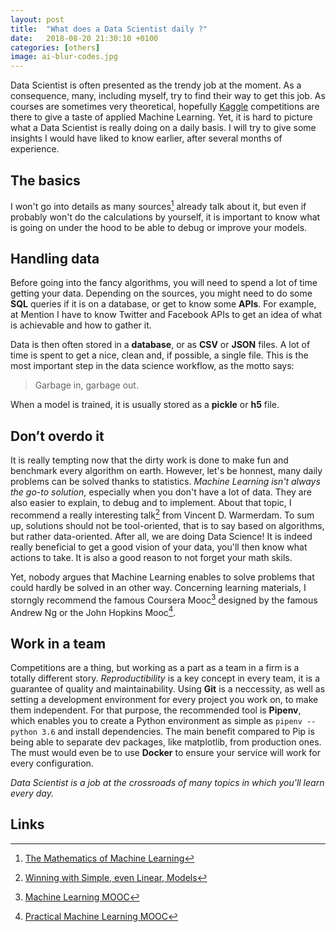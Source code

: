 ```yaml
---
layout: post
title:  "What does a Data Scientist daily ?"
date:   2018-08-20 21:30:10 +0100
categories: [others]
image: ai-blur-codes.jpg
---
```


Data Scientist is often presented as the trendy job at the moment. As a consequence, many, including myself, try to find their way to get this job. As courses are sometimes very theoretical, hopefully [Kaggle](https://www.kaggle.com/) competitions are there to give a taste of applied Machine Learning. Yet, it is hard to picture what a Data Scientist is really doing on a daily basis. I will try to give some insights I would have liked to know earlier, after several months of experience.

## The basics

I won't go into details as many sources[^1] already talk about it, but even if probably won't do the calculations by yourself, it is important to know what is going on under the hood to be able to debug or improve your models.

## Handling data

Before going into the fancy algorithms, you will need to spend a lot of time getting your data. Depending on the sources, you might need to do some **SQL** queries if it is on a database, or get to know some **APIs**. For example, at Mention I have to know Twitter and Facebook APIs to get an idea of what is achievable and how to gather it.

Data is then often stored in a **database**, or as **CSV** or **JSON** files. A lot of time is spent to get a nice, clean and, if possible, a single file. This is the most important step in the data science workflow, as the motto says:

> Garbage in, garbage out.

When a model is trained, it is usually stored as a **pickle** or **h5** file.

## Don’t overdo it

It is really tempting now that the dirty work is done to make fun and benchmark every algorithm on earth. However, let's be honnest, many daily problems can be solved thanks to statistics. *Machine Learning isn't always the go-to solution*, especially when you don't have a lot of data. They are also easier to explain, to debug and to implement. About that topic, I recommend a really interesting talk[^2] from Vincent D. Warmerdam. To sum up, solutions should not be tool-oriented, that is to say based on algorithms, but rather data-oriented. After all, we are doing Data Science! It is indeed really beneficial to get a good vision of your data, you'll then know what actions to take. It is also a good reason to not forget your math skils.

Yet, nobody argues that Machine Learning enables to solve problems that could hardly be solved in an other way. Concerning learning materials, I storngly recommend the famous Coursera Mooc[^3] designed by the famous Andrew Ng or the John Hopkins Mooc[^4].

## Work in a team

Competitions are a thing, but working as a part as a team in a firm is a totally different story. *Reproductibility* is a key concept in every team, it is a guarantee of quality and maintainability. Using **Git** is a neccessity, as well as setting a development environment for every project you work on, to make them independent. For that purpose, the recommended tool is **Pipenv**, which enables you to create a Python environment as simple as `pipenv --python 3.6` and install dependencies. The main benefit compared to Pip is being able to separate dev packages, like matplotlib, from production ones. The must would even be to use **Docker** to ensure your service will work for every configuration.


*Data Scientist is a job at the crossroads of many topics in which you'll learn every day.*

## Links

[^1]: [The Mathematics of Machine Learning](https://towardsdatascience.com/the-mathematics-of-machine-learning-894f046c568)
[^2]: [Winning with Simple, even Linear, Models](https://www.youtube.com/watch?v=68ABAU_V8qI)
[^3]: [Machine Learning MOOC](https://www.coursera.org/course/ml)
[^4]: [Practical Machine Learning MOOC](https://fr.coursera.org/learn/practical-machine-learning)